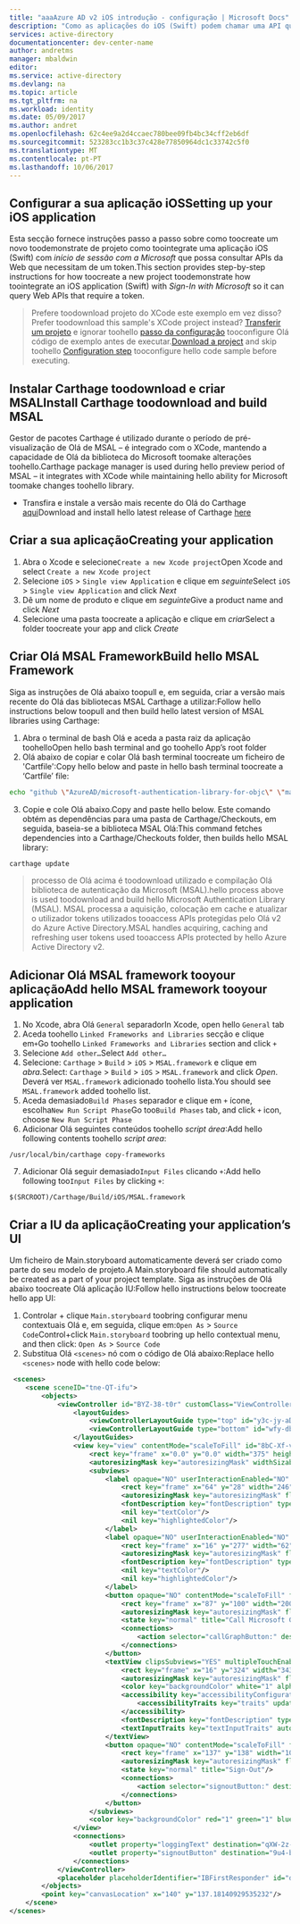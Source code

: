 ```yaml
---
title: "aaaAzure AD v2 iOS introdução - configuração | Microsoft Docs"
description: "Como as aplicações do iOS (Swift) podem chamar uma API que necessitam de tokens de acesso ao ponto final do Azure Active Directory v2"
services: active-directory
documentationcenter: dev-center-name
author: andretms
manager: mbaldwin
editor: 
ms.service: active-directory
ms.devlang: na
ms.topic: article
ms.tgt_pltfrm: na
ms.workload: identity
ms.date: 05/09/2017
ms.author: andret
ms.openlocfilehash: 62c4ee9a2d4ccaec780bee09fb4bc34cff2eb6df
ms.sourcegitcommit: 523283cc1b3c37c428e77850964dc1c33742c5f0
ms.translationtype: MT
ms.contentlocale: pt-PT
ms.lasthandoff: 10/06/2017
---
```

## <a name="setting-up-your-ios-application"></a><span data-ttu-id="75fbe-103">Configurar a sua aplicação iOS</span><span class="sxs-lookup"><span data-stu-id="75fbe-103">Setting up your iOS application</span></span>

<span data-ttu-id="75fbe-104">Esta secção fornece instruções passo a passo sobre como toocreate um novo toodemonstrate de projeto como toointegrate uma aplicação iOS (Swift) com *início de sessão com a Microsoft* que possa consultar APIs da Web que necessitam de um token.</span><span class="sxs-lookup"><span data-stu-id="75fbe-104">This section provides step-by-step instructions for how toocreate a new project toodemonstrate how toointegrate an iOS application (Swift) with *Sign-In with Microsoft* so it can query Web APIs that require a token.</span></span>

> <span data-ttu-id="75fbe-105">Prefere toodownload projeto do XCode este exemplo em vez disso?</span><span class="sxs-lookup"><span data-stu-id="75fbe-105">Prefer toodownload this sample's XCode project instead?</span></span> <span data-ttu-id="75fbe-106">[Transferir um projeto](https://github.com/Azure-Samples/active-directory-ios-swift-native-v2/archive/master.zip) e ignorar toohello [passo da configuração](#create-an-application-express) tooconfigure Olá código de exemplo antes de executar.</span><span class="sxs-lookup"><span data-stu-id="75fbe-106">[Download a project](https://github.com/Azure-Samples/active-directory-ios-swift-native-v2/archive/master.zip) and skip toohello [Configuration step](#create-an-application-express) tooconfigure hello code sample before executing.</span></span>


## <a name="install-carthage-toodownload-and-build-msal"></a><span data-ttu-id="75fbe-107">Instalar Carthage toodownload e criar MSAL</span><span class="sxs-lookup"><span data-stu-id="75fbe-107">Install Carthage toodownload and build MSAL</span></span>
<span data-ttu-id="75fbe-108">Gestor de pacotes Carthage é utilizado durante o período de pré-visualização de Olá de MSAL – é integrado com o XCode, mantendo a capacidade de Olá da biblioteca do Microsoft toomake alterações toohello.</span><span class="sxs-lookup"><span data-stu-id="75fbe-108">Carthage package manager is used during hello preview period of MSAL – it integrates with XCode while maintaining hello ability for Microsoft toomake changes toohello library.</span></span>

- <span data-ttu-id="75fbe-109">Transfira e instale a versão mais recente do Olá do Carthage [aqui](https://github.com/Carthage/Carthage/releases "Carthage URL de transferência")</span><span class="sxs-lookup"><span data-stu-id="75fbe-109">Download and install hello latest release of Carthage [here](https://github.com/Carthage/Carthage/releases "Carthage download URL")</span></span>

## <a name="creating-your-application"></a><span data-ttu-id="75fbe-110">Criar a sua aplicação</span><span class="sxs-lookup"><span data-stu-id="75fbe-110">Creating your application</span></span>

1.  <span data-ttu-id="75fbe-111">Abra o Xcode e selecione`Create a new Xcode project`</span><span class="sxs-lookup"><span data-stu-id="75fbe-111">Open Xcode and select `Create a new Xcode project`</span></span>
2.  <span data-ttu-id="75fbe-112">Selecione `iOS`  >  `Single view Application` e clique em *seguinte*</span><span class="sxs-lookup"><span data-stu-id="75fbe-112">Select `iOS` > `Single view Application` and click *Next*</span></span>
3.  <span data-ttu-id="75fbe-113">Dê um nome de produto e clique em *seguinte*</span><span class="sxs-lookup"><span data-stu-id="75fbe-113">Give a product name and click *Next*</span></span>
4.  <span data-ttu-id="75fbe-114">Selecione uma pasta toocreate a aplicação e clique em *criar*</span><span class="sxs-lookup"><span data-stu-id="75fbe-114">Select a folder toocreate your app and click *Create*</span></span>

## <a name="build-hello-msal-framework"></a><span data-ttu-id="75fbe-115">Criar Olá MSAL Framework</span><span class="sxs-lookup"><span data-stu-id="75fbe-115">Build hello MSAL Framework</span></span>

<span data-ttu-id="75fbe-116">Siga as instruções de Olá abaixo toopull e, em seguida, criar a versão mais recente do Olá das bibliotecas MSAL Carthage a utilizar:</span><span class="sxs-lookup"><span data-stu-id="75fbe-116">Follow hello instructions below toopull and then build hello latest version of MSAL libraries using Carthage:</span></span>

1.  <span data-ttu-id="75fbe-117">Abra o terminal de bash Olá e aceda a pasta raiz da aplicação toohello</span><span class="sxs-lookup"><span data-stu-id="75fbe-117">Open hello bash terminal and go toohello App’s root folder</span></span>
2.  <span data-ttu-id="75fbe-118">Olá abaixo de copiar e colar Olá bash terminal toocreate um ficheiro de 'Cartfile':</span><span class="sxs-lookup"><span data-stu-id="75fbe-118">Copy hello below and paste in hello bash terminal toocreate a ‘Cartfile’ file:</span></span>

```bash
echo "github \"AzureAD/microsoft-authentication-library-for-objc\" \"master\"" > Cartfile
```
<!-- Workaround for Docs conversion bug -->
<ol start="3">
<li>
<span data-ttu-id="75fbe-119">Copie e cole Olá abaixo.</span><span class="sxs-lookup"><span data-stu-id="75fbe-119">Copy and paste hello below.</span></span> <span data-ttu-id="75fbe-120">Este comando obtém as dependências para uma pasta de Carthage/Checkouts, em seguida, baseia-se a biblioteca MSAL Olá:</span><span class="sxs-lookup"><span data-stu-id="75fbe-120">This command fetches dependencies into a Carthage/Checkouts folder, then builds hello MSAL library:</span></span>
</li>
</ol>

```bash
carthage update
```

> <span data-ttu-id="75fbe-121">processo de Olá acima é toodownload utilizado e compilação Olá biblioteca de autenticação da Microsoft (MSAL).</span><span class="sxs-lookup"><span data-stu-id="75fbe-121">hello process above is used toodownload and build hello Microsoft Authentication Library (MSAL).</span></span> <span data-ttu-id="75fbe-122">MSAL processa a aquisição, colocação em cache e atualizar o utilizador tokens utilizados tooaccess APIs protegidas pelo Olá v2 do Azure Active Directory.</span><span class="sxs-lookup"><span data-stu-id="75fbe-122">MSAL handles acquiring, caching and refreshing user tokens used tooaccess APIs protected by hello Azure Active Directory v2.</span></span>

## <a name="add-hello-msal-framework-tooyour-application"></a><span data-ttu-id="75fbe-123">Adicionar Olá MSAL framework tooyour aplicação</span><span class="sxs-lookup"><span data-stu-id="75fbe-123">Add hello MSAL framework tooyour application</span></span>
1.  <span data-ttu-id="75fbe-124">No Xcode, abra Olá `General` separador</span><span class="sxs-lookup"><span data-stu-id="75fbe-124">In Xcode, open hello `General` tab</span></span>
2.  <span data-ttu-id="75fbe-125">Aceda toohello `Linked Frameworks and Libraries` secção e clique em`+`</span><span class="sxs-lookup"><span data-stu-id="75fbe-125">Go toohello `Linked Frameworks and Libraries` section and click `+`</span></span>
3.  <span data-ttu-id="75fbe-126">Selecione `Add other…`</span><span class="sxs-lookup"><span data-stu-id="75fbe-126">Select `Add other…`</span></span>
4.  <span data-ttu-id="75fbe-127">Selecione: `Carthage`  >  `Build`  >  `iOS`  >  `MSAL.framework` e clique em *abra*.</span><span class="sxs-lookup"><span data-stu-id="75fbe-127">Select: `Carthage` > `Build` > `iOS` > `MSAL.framework` and click *Open*.</span></span> <span data-ttu-id="75fbe-128">Deverá ver `MSAL.framework` adicionado toohello lista.</span><span class="sxs-lookup"><span data-stu-id="75fbe-128">You should see `MSAL.framework` added toohello list.</span></span>
5.  <span data-ttu-id="75fbe-129">Aceda demasiado`Build Phases` separador e clique em `+` ícone, escolha`New Run Script Phase`</span><span class="sxs-lookup"><span data-stu-id="75fbe-129">Go too`Build Phases` tab, and click `+` icon, choose `New Run Script Phase`</span></span>
6.  <span data-ttu-id="75fbe-130">Adicionar Olá seguintes conteúdos toohello *script área*:</span><span class="sxs-lookup"><span data-stu-id="75fbe-130">Add hello following contents toohello *script area*:</span></span>

```text
/usr/local/bin/carthage copy-frameworks
```

<!-- Workaround for Docs conversion bug -->
<ol start="7">
<li>
<span data-ttu-id="75fbe-131">Adicionar Olá seguir demasiado<code>Input Files</code> clicando <code>+</code>:</span><span class="sxs-lookup"><span data-stu-id="75fbe-131">Add hello following too<code>Input Files</code> by clicking <code>+</code>:</span></span>
</li>
</ol>

```text
$(SRCROOT)/Carthage/Build/iOS/MSAL.framework
```

## <a name="creating-your-applications-ui"></a><span data-ttu-id="75fbe-132">Criar a IU da aplicação</span><span class="sxs-lookup"><span data-stu-id="75fbe-132">Creating your application’s UI</span></span>
<span data-ttu-id="75fbe-133">Um ficheiro de Main.storyboard automaticamente deverá ser criado como parte do seu modelo de projeto.</span><span class="sxs-lookup"><span data-stu-id="75fbe-133">A Main.storyboard file should automatically be created as a part of your project template.</span></span> <span data-ttu-id="75fbe-134">Siga as instruções de Olá abaixo toocreate Olá aplicação IU:</span><span class="sxs-lookup"><span data-stu-id="75fbe-134">Follow hello instructions below toocreate hello app UI:</span></span>

1.  <span data-ttu-id="75fbe-135">Controlar + clique `Main.storyboard` toobring configurar menu contextuais Olá e, em seguida, clique em:`Open As` > `Source Code`</span><span class="sxs-lookup"><span data-stu-id="75fbe-135">Control+click `Main.storyboard` toobring up hello contextual menu, and then click: `Open As` > `Source Code`</span></span>
2.  <span data-ttu-id="75fbe-136">Substitua Olá `<scenes>` nó com o código de Olá abaixo:</span><span class="sxs-lookup"><span data-stu-id="75fbe-136">Replace hello `<scenes>` node with hello code below:</span></span>

```xml
 <scenes>
    <scene sceneID="tne-QT-ifu">
        <objects>
            <viewController id="BYZ-38-t0r" customClass="ViewController" customModule="MSALiOS" customModuleProvider="target" sceneMemberID="viewController">
                <layoutGuides>
                    <viewControllerLayoutGuide type="top" id="y3c-jy-aDJ"/>
                    <viewControllerLayoutGuide type="bottom" id="wfy-db-euE"/>
                </layoutGuides>
                <view key="view" contentMode="scaleToFill" id="8bC-Xf-vdC">
                    <rect key="frame" x="0.0" y="0.0" width="375" height="667"/>
                    <autoresizingMask key="autoresizingMask" widthSizable="YES" heightSizable="YES"/>
                    <subviews>
                        <label opaque="NO" userInteractionEnabled="NO" contentMode="left" horizontalHuggingPriority="251" verticalHuggingPriority="251" fixedFrame="YES" text="Microsoft Authentication Library" textAlignment="natural" lineBreakMode="tailTruncation" baselineAdjustment="alignBaselines" adjustsFontSizeToFit="NO" translatesAutoresizingMaskIntoConstraints="NO" id="ifd-fu-zjm">
                            <rect key="frame" x="64" y="28" width="246" height="21"/>
                            <autoresizingMask key="autoresizingMask" flexibleMaxX="YES" flexibleMaxY="YES"/>
                            <fontDescription key="fontDescription" type="system" pointSize="17"/>
                            <nil key="textColor"/>
                            <nil key="highlightedColor"/>
                        </label>
                        <label opaque="NO" userInteractionEnabled="NO" contentMode="left" horizontalHuggingPriority="251" verticalHuggingPriority="251" fixedFrame="YES" text="Logging" textAlignment="natural" lineBreakMode="tailTruncation" baselineAdjustment="alignBaselines" adjustsFontSizeToFit="NO" translatesAutoresizingMaskIntoConstraints="NO" id="98g-dc-BPL">
                            <rect key="frame" x="16" y="277" width="62" height="21"/>
                            <autoresizingMask key="autoresizingMask" flexibleMaxX="YES" flexibleMaxY="YES"/>
                            <fontDescription key="fontDescription" type="system" pointSize="17"/>
                            <nil key="textColor"/>
                            <nil key="highlightedColor"/>
                        </label>
                        <button opaque="NO" contentMode="scaleToFill" fixedFrame="YES" contentHorizontalAlignment="center" contentVerticalAlignment="center" buttonType="roundedRect" lineBreakMode="middleTruncation" translatesAutoresizingMaskIntoConstraints="NO" id="2rX-Vv-T1i">
                            <rect key="frame" x="87" y="100" width="200" height="30"/>
                            <autoresizingMask key="autoresizingMask" flexibleMaxX="YES" flexibleMaxY="YES"/>
                            <state key="normal" title="Call Microsoft Graph API"/>
                            <connections>
                                <action selector="callGraphButton:" destination="BYZ-38-t0r" eventType="touchUpInside" id="Kx0-JL-Bv9"/>
                            </connections>
                        </button>
                        <textView clipsSubviews="YES" multipleTouchEnabled="YES" contentMode="scaleToFill" fixedFrame="YES" editable="NO" textAlignment="natural" selectable="NO" translatesAutoresizingMaskIntoConstraints="NO" id="qXW-2z-J7K">
                            <rect key="frame" x="16" y="324" width="343" height="291"/>
                            <autoresizingMask key="autoresizingMask" flexibleMaxX="YES" flexibleMaxY="YES"/>
                            <color key="backgroundColor" white="1" alpha="1" colorSpace="calibratedWhite"/>
                            <accessibility key="accessibilityConfiguration">
                                <accessibilityTraits key="traits" updatesFrequently="YES"/>
                            </accessibility>
                            <fontDescription key="fontDescription" type="system" pointSize="14"/>
                            <textInputTraits key="textInputTraits" autocapitalizationType="sentences"/>
                        </textView>
                        <button opaque="NO" contentMode="scaleToFill" fixedFrame="YES" contentHorizontalAlignment="center" contentVerticalAlignment="center" buttonType="roundedRect" lineBreakMode="middleTruncation" translatesAutoresizingMaskIntoConstraints="NO" id="9u4-b8-vmX">
                            <rect key="frame" x="137" y="138" width="100" height="30"/>
                            <autoresizingMask key="autoresizingMask" flexibleMaxX="YES" flexibleMaxY="YES"/>
                            <state key="normal" title="Sign-Out"/>
                            <connections>
                                <action selector="signoutButton:" destination="BYZ-38-t0r" eventType="touchUpInside" id="kZT-P8-0Zy"/>
                            </connections>
                        </button>
                    </subviews>
                    <color key="backgroundColor" red="1" green="1" blue="1" alpha="1" colorSpace="custom" customColorSpace="sRGB"/>
                </view>
                <connections>
                    <outlet property="loggingText" destination="qXW-2z-J7K" id="uqO-Yw-AsK"/>
                    <outlet property="signoutButton" destination="9u4-b8-vmX" id="OCh-qk-ldv"/>
                </connections>
            </viewController>
            <placeholder placeholderIdentifier="IBFirstResponder" id="dkx-z0-nzr" sceneMemberID="firstResponder"/>
        </objects>
        <point key="canvasLocation" x="140" y="137.18140929535232"/>
    </scene>
</scenes>
```
